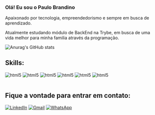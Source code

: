 ### Olá! Eu sou o Paulo Brandino
Apaixonado por tecnologia, empreendedorismo e sempre em busca de aprendizado.

Atualmente estudando módulo de BackEnd na Trybe, em busca de uma vida melhor para minha familia através da programação.

![Anurag's GitHub stats](https://github-readme-stats.vercel.app/api?username=PauloBrandino&show_icons=true&theme=dracula)

## Skills:

<div style='display: inline_block'>
    <img align='center' alt='html5' src='https://img.shields.io/badge/HTML5-E34F26?style=for-the-badge&logo=html5&logoColor=white'>
    <img align='center' alt='html5' src='https://img.shields.io/badge/CSS3-1572B6?style=for-the-badge&logo=css3&logoColor=white'>
    <img align='center' alt='html5' src='https://img.shields.io/badge/JavaScript-323330?style=for-the-badge&logo=javascript&logoColor=F7DF1E'>
    <img align='center' alt='html5' src='https://img.shields.io/badge/React-20232A?style=for-the-badge&logo=react&logoColor=61DAFB'>
    <img align='center' alt='html5' src='https://img.shields.io/badge/Node.js-43853D?style=for-the-badge&logo=node.js&logoColor=white'>
    <img align='center' alt='html5' src='https://img.shields.io/badge/MySQL-00000F?style=for-the-badge&logo=mysql&logoColor=white'>

</div>
<br/>

## Fique a vontade para entrar em contato: 
<div style='display: inline_block' target='_blank'>

[![LinkedIn](https://img.shields.io/badge/LinkedIn-0077B5?style=for-the-badge&logo=linkedin&logoColor=white)](https://www.linkedin.com/in/paulo-brandino/)
[![Gmail](https://img.shields.io/badge/Gmail-D14836?style=for-the-badge&logo=gmail&logoColor=white)](mailto:contatobrandino@gmail.com)
[![WhatsApp](https://img.shields.io/badge/WhatsApp-25D366?style=for-the-badge&logo=whatsapp&logoColor=white)](https://api.whatsapp.com/send?phone=5514998638124)
</div>
